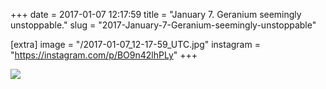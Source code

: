 +++
date = 2017-01-07 12:17:59
title = "January 7. Geranium seemingly unstoppable."
slug = "2017-January-7-Geranium-seemingly-unstoppable"

[extra]
image = "/2017-01-07_12-17-59_UTC.jpg"
instagram = "https://instagram.com/p/BO9n42lhPLy"
+++

<img src="/2017-01-07_12-17-59_UTC.jpg" />
